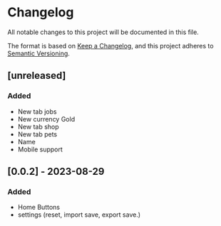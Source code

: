 # Changelog

All notable changes to this project will be documented in this file.

The format is based on [Keep a Changelog](https://keepachangelog.com/en/1.0.0/),
and this project adheres to [Semantic Versioning](https://semver.org/spec/v2.0.0.html).


## [unreleased] 
### Added
- New tab jobs
- New currency Gold
- New tab shop
- New tab pets
- Name
- Mobile support

## [0.0.2] - 2023-08-29
### Added
- Home Buttons
- settings (reset, import save, export save.)